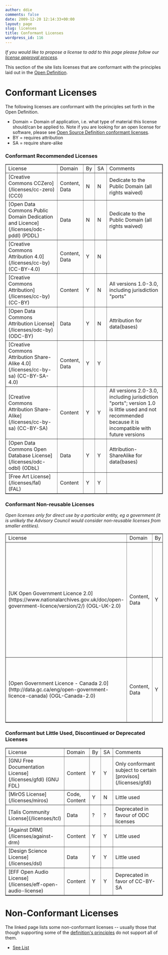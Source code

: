 ```yaml
---
author: ddie
comments: false
date: 2009-12-20 12:14:33+00:00
layout: page
slug: licenses
title: Conformant Licenses
wordpress_id: 116
---
```


*If you would like to propose a license to add to this page please follow our [license approval process](/licenses/process/).*

This section of the site lists licenses that are conformant with the principles laid out in the [Open Definition](/okd).

# Conformant Licenses

The following licenses are conformant with the principles set forth in the Open Definition.

* Domain = Domain of application, i.e. what type of material this license should/can be applied to. Note if you are looking for an open license for software, please see [Open Source Definition conformant licenses](http://opensource.org/licenses/).
* BY = requires attribution
* SA = require share-alike


### Conformant Recommended Licenses


<table cellpadding="5" cellspacing="0" border="1" >
<tbody >
<tr >

<td >License
</td>

<td >Domain
</td>

<td >By
</td>

<td >SA
</td>

<td >Comments
</td>
</tr>
<tr >

<td >[Creative Commons CCZero](/licenses/cc-zero) (CC0)
</td>

<td >Content, Data
</td>

<td >N
</td>

<td >N
</td>

<td >Dedicate to the Public Domain (all rights waived)
</td>
</tr>
<tr >

<td >[Open Data Commons Public Domain Dedication and Licence](/licenses/odc-pddl) (PDDL)
</td>

<td >Data
</td>

<td >N
</td>

<td >N
</td>

<td >Dedicate to the Public Domain (all rights waived)
</td>
</tr>
<tr >

<td >[Creative Commons Attribution 4.0](/licenses/cc-by) (CC-BY-4.0)
</td>

<td >Content, Data
</td>

<td >Y
</td>

<td >N
</td>

<td >
</td>
</tr>
<tr >

<td >[Creative Commons Attribution](/licenses/cc-by) (CC-BY)
</td>

<td >Content
</td>

<td >Y
</td>

<td >N
</td>

<td >All versions 1.0-3.0, including jurisdiction "ports"
</td>
</tr>
<tr >

<td >[Open Data Commons Attribution License](/licenses/odc-by) (ODC-BY)
</td>

<td >Data
</td>

<td >Y
</td>

<td >N
</td>

<td >Attribution for data(bases)
</td>
</tr>
<tr >

<td >[Creative Commons Attribution Share-Alike 4.0](/licenses/cc-by-sa) (CC-BY-SA-4.0)
</td>

<td >Content, Data
</td>

<td >Y
</td>

<td >Y
</td>

<td >
</td>
</tr>
<tr >

<td >[Creative Commons Attribution Share-Alike](/licenses/cc-by-sa) (CC-BY-SA)
</td>

<td >Content
</td>

<td >Y
</td>

<td >Y
</td>

<td >All versions 2.0-3.0, including jurisdiction "ports"; version 1.0 is little used and not recommended because it is incompatible with future versions
</td>
</tr>
<tr >

<td >[Open Data Commons Open Database License](/licenses/odc-odbl) (ODbL)
</td>

<td >Data
</td>

<td >Y
</td>

<td >Y
</td>

<td >Attribution-ShareAlike for data(bases)
</td>
</tr>
<tr >

<td >[Free Art License](/licenses/fal) (FAL)
</td>

<td >Content
</td>

<td >Y
</td>

<td >Y
</td>

<td >
</td>
</tr>
</tbody>
</table>



### Conformant Non-reusable Licenses


_Open licenses only for direct use by a particular entity, eg a government (it is unlikely the Advisory Council would consider non-reusable licenses from smaller entities)._
<table cellpadding="5" cellspacing="0" border="1" >
<tbody >
<tr >

<td >License
</td>

<td >Domain
</td>

<td >By
</td>

<td >SA
</td>

<td >Comments
</td>
</tr>
<tr >

<td >[UK Open Government Licence 2.0](https://www.nationalarchives.gov.uk/doc/open-government-licence/version/2/) (OGL-UK-2.0)
</td>

<td >Content, Data
</td>

<td >Y
</td>

<td >N
</td>

<td >For use by UK government licensors; re-uses of OGL-UK-2.0 material may be released under CC-BY or ODC-BY. Note version 1.0 is not approved as conformant
</td>
</tr>
<tr >

<td >[Open Government Licence - Canada 2.0](http://data.gc.ca/eng/open-government-licence-canada) (OGL-Canada-2.0)
</td>

<td >Content, Data
</td>

<td >Y
</td>

<td >N
</td>

<td >For use by Canada government licensors. Note version 1.0 is not approved as conformant
</td>
</tr>
</tbody>
</table>

### Conformant but Little Used, Discontinued or Deprecated Licenses
<table cellpadding="5" cellspacing="0" border="1" >
<tbody >
<tr >

<td >License
</td>

<td >Domain
</td>

<td >By
</td>

<td >SA
</td>

<td >Comments
</td>
</tr>
<tr >

<td >[GNU Free Documentation License](/licenses/gfdl) (GNU FDL)
</td>

<td >Content
</td>

<td >Y
</td>

<td >Y
</td>

<td >Only conformant subject to certain [provisos](/licenses/gfdl)
</td>
</tr>
<tr >

<td >[MirOS License](/licenses/miros)
</td>

<td >Code, Content
</td>

<td >Y
</td>

<td >N
</td>

<td >Little used
</td>
</tr>
<tr >

<td >[Talis Community License](/licenses/tcl)
</td>

<td >Data
</td>

<td >?
</td>

<td >?
</td>

<td >Deprecated in favour of ODC licenses
</td>
</tr>
<tr >

<td >[Against DRM](/licenses/against-drm)
</td>

<td >Content
</td>

<td >Y
</td>

<td >Y
</td>

<td >Little used
</td>
</tr>
<tr >

<td >[Design Science License](/licenses/dsl)
</td>

<td >Data
</td>

<td >Y
</td>

<td >Y
</td>

<td >Little used
</td>
</tr>
<tr >

<td >[EFF Open Audio License](/licenses/eff-open-audio-license)
</td>

<td >Content
</td>

<td >Y
</td>

<td >Y
</td>

<td >Deprecated in favor of CC-BY-SA
</td>
</tr>
</tbody>
</table>

# Non-Conformant Licenses

The linked page lists some non-conformant licenses -- usually those that though supporting some of the [definition's principles](/okd) do not support all of them.

* [See List](licenses/nonconform)
